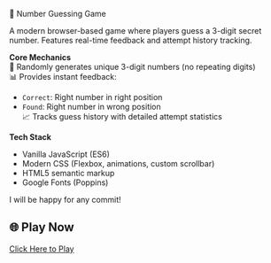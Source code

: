 🔢 Number Guessing Game

A modern browser-based game where players guess a 3-digit secret number. Features real-time feedback and attempt history tracking.

**Core Mechanics**  
🎯 Randomly generates unique 3-digit numbers (no repeating digits)  
📊 Provides instant feedback:  
- `Correct`: Right number in right position  
- `Found`: Right number in wrong position  
📈 Tracks guess history with detailed attempt statistics

**Tech Stack**  
- Vanilla JavaScript (ES6)  
- Modern CSS (Flexbox, animations, custom scrollbar)  
- HTML5 semantic markup  
- Google Fonts (Poppins)

I will be happy for any commit!

## 🌐 Play Now
[Click Here to Play](https://tahafzl.github.io/Math-game/)
